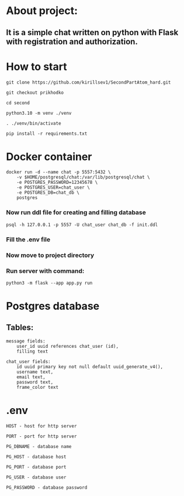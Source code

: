 # About project:
## It is a simple chat written on python with Flask with registration and authorization.

# How to start
    git clone https://github.com/kirillsev1/SecondPartAtom_hard.git

    git checkout prikhodko

    cd second

    python3.10 -m venv ./venv

    . ./venv/bin/activate

    pip install -r requirements.txt

# Docker container
    docker run -d --name chat -p 5557:5432 \
        -v $HOME/postgresql/chat:/var/lib/postgresql/chat \
        -e POSTGRES_PASSWORD=12345678 \
        -e POSTGRES_USER=chat_user \
        -e POSTGRES_DB=chat_db \
        postgres
### Now run ddl file for creating and filling database
    psql -h 127.0.0.1 -p 5557 -U chat_user chat_db -f init.ddl

### Fill the .env file
### Now move to project directory
### Run server with command:
    python3 -m flask --app app.py run

# Postgres database
## Tables: 
    message fields:
        user_id uuid references chat_user (id),
        filling text

    chat_user fields:
        id uuid primary key not null default uuid_generate_v4(),
        username text,
        email text,
        password text,
        frame_color text

# .env
    HOST - host for http server

    PORT - port for http server

    PG_DBNAME - database name

    PG_HOST - database host

    PG_PORT - database port

    PG_USER - database user

    PG_PASSWORD - database password
    